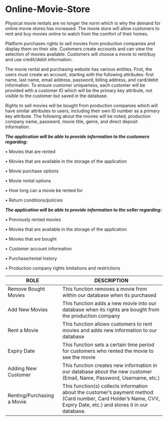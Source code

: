 # Online-Movie-Store

Physical movie rentals are no longer the norm which is why the demand for online movie stores has increased. The movie store will allow customers to rent and buy movies online to watch from the comfort of their homes.

Platform purchases rights to sell movies from production companies and display them on their site. Customers create accounts and can view the selection of movies available. Customers will choose a movie to rent/buy and use credit/debit information.

The movie rental and purchasing website has various entities. First, the users must create an account, starting with the following attributes: first name, last name, email address, password, billing address, and card/debit information. To ensure customer uniqueness, each customer will be provided with a customer ID which will be the primary key attribute, not visible to the customer but saved in the database.

Rights to sell movies will be bought from production companies which will have similar attributes to users, including their own ID number as a primary key attribute. The following about the movies will be noted, production company name, password, movie title, genre, and direct deposit information.


**_The application will be able to provide information to the customers regarding:_**

• Movies that are rented

• Movies that are available in the storage of the application

• Movie purchase options

• Movie rental options

• How long can a movie be rented for

• Return conditions/policies

**_The application will be able to provide information to the seller regarding:_**

• Previously rented movies

• Movies that are available in the storage of the application

• Movies that are bought

• Customer account information

• Purchase/rental history

• Production company rights limitations and restrictions



| ROLE | DESCRIPTION |
|------|-------------|
|Remove Bought Movies|This function removes a movie from within our database when its purchased|
|Add New Movies|This function adds a new movie into our database when its rights are bought from the production company|
|Rent a Movie|This function allows customers to rent movies and adds new information to our database|
|Expiry Date|This function sets a certain time period for customers who rented the movie to see the movie|
|Adding New Customer|This function creates new information in our database about the new customer (Email, Name, Password, Username, etc.)|
|Renting/Purchasing a Movie|This function(s) collects information about the customer’s payment method (Card number, Card Holder’s Name, CVV, Expiry Date, etc.) and stores it in our database.|
